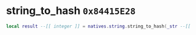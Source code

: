 # string_to_hash `0x84415E28`

```lua
local result --[[ integer ]] = natives.string.string_to_hash(_str --[[ string ]])
```
